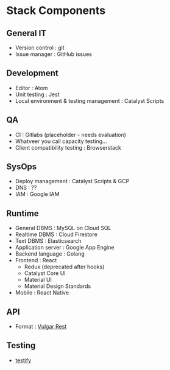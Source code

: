 # Stack Components

## General IT

* Version control : git
* Issue manager : GitHub issues

## Development

* Editor : Atom
* Unit testing : Jest
* Local environment & testing management : Catalyst Scripts

## QA

* CI : Gitlabs (placeholder - needs evaluation)
* Whatveer you call capacity testing...
* Client compatibility testing : Browserstack

## SysOps

* Deploy management : Catalyst Scripts & GCP
* DNS : ??
* IAM : Google IAM

## Runtime

* General DBMS : MySQL on Cloud SQL
* Realtime DBMS : Cloud Firestore
* Text DBMS : Elasticsearch
* Application server : Google App Engine
* Backend language : Golang
* Frontend : React
  * Redux (deprecated after hooks)
  * Catalyst Core UI
  * Material UI
  * Material Design Standards
* Mobile : React Native

## API

* Format : [Vulgar Rest](./Vuglar_REST.md)

## Testing

* [testify](https://github.com/stretchr/testify)
